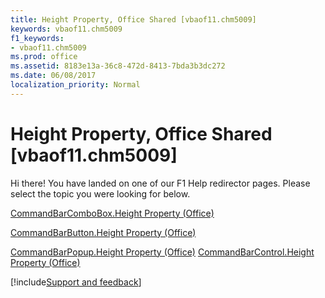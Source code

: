 ```yaml
---
title: Height Property, Office Shared [vbaof11.chm5009]
keywords: vbaof11.chm5009
f1_keywords:
- vbaof11.chm5009
ms.prod: office
ms.assetid: 8183e13a-36c8-472d-8413-7bda3b3dc272
ms.date: 06/08/2017
localization_priority: Normal
---
```



# Height Property, Office Shared [vbaof11.chm5009]

Hi there! You have landed on one of our F1 Help redirector pages. Please select the topic you were looking for below.

[CommandBarComboBox.Height Property (Office)](https://msdn.microsoft.com/library/a3afc8c0-1c35-acc0-905c-0af47e84827d%28Office.15%29.aspx)

[CommandBarButton.Height Property (Office)](https://msdn.microsoft.com/library/b374ae8b-cce2-7562-1247-32ea90dc3c68%28Office.15%29.aspx)

[CommandBarPopup.Height Property (Office)](https://msdn.microsoft.com/library/38692baa-5b41-6f38-305c-33eb1aa5f5df%28Office.15%29.aspx)
[CommandBarControl.Height Property (Office)](https://msdn.microsoft.com/library/71dace36-3237-e94a-f45f-7d9718f13a69%28Office.15%29.aspx)

[!include[Support and feedback](~/includes/feedback-boilerplate.md)]